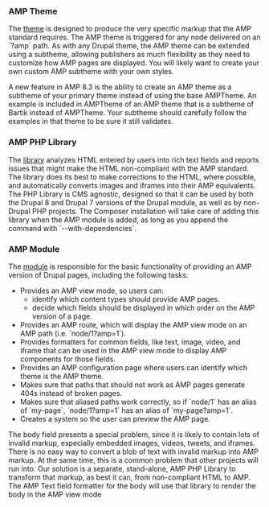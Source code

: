 ### AMP Theme

The [theme](https://www.drupal.org/project/amptheme) is designed to produce the very specific markup that the AMP standard requires. The AMP theme is triggered for any node delivered on an \`?amp\` path. As with any Drupal theme, the AMP theme can be extended using a subtheme, allowing publishers as much flexibility as they need to customize how AMP pages are displayed. You will likely want to create your own custom AMP subtheme with your own styles.

A new feature in AMP 8.3 is the ability to create an AMP theme as a subtheme of your primary theme instead of using the base AMPTheme. An example is included in AMPTheme of an AMP theme that is a subtheme of Bartik instead of AMPTheme. Your subtheme should carefully follow the examples in that theme to be sure it still validates.

### AMP PHP Library

The [library](https://github.com/Lullabot/amp-library) analyzes HTML entered by users into rich text fields and reports issues that might make the HTML non-compliant with the AMP standard. The library does its best to make corrections to the HTML, where possible, and automatically converts images and iframes into their AMP equivalents. The PHP Library is CMS agnostic, designed so that it can be used by both the Drupal 8 and Drupal 7 versions of the Drupal module, as well as by non-Drupal PHP projects. The Composer installation will take care of adding this library when the AMP module is added, as long as you append the command with \`--with-dependencies\`.

### AMP Module

The [module](https://www.drupal.org/project/amp) is responsible for the basic functionality of providing an AMP version of Drupal pages, including the following tasks:

* Provides an AMP view mode, so users can:  
   * identify which content types should provide AMP pages.  
   * decide which fields should be displayed in which order on the AMP version of a page.
* Provides an AMP route, which will display the AMP view mode on an AMP path (i.e. \`node/1?amp=1\`).
* Provides formatters for common fields, like text, image, video, and iframe that can be used in the AMP view mode to display AMP components for those fields.
* Provides an AMP configuration page where users can identify which theme is the AMP theme.
* Makes sure that paths that should not work as AMP pages generate 404s instead of broken pages.
* Makes sure that aliased paths work correctly, so if \`node/1\` has an alias of \`my-page\`, \`node/1?amp=1\` has an alias of \`my-page?amp=1\`.
* Creates a system so the user can preview the AMP page.

The body field presents a special problem, since it is likely to contain lots of invalid markup, especially embedded images, videos, tweets, and iframes. There is no easy way to convert a blob of text with invalid markup into AMP markup. At the same time, this is a common problem that other projects will run into. Our solution is a separate, stand-alone, AMP PHP Library to transform that markup, as best it can, from non-compliant HTML to AMP. The AMP Text field formatter for the body will use that library to render the body in the AMP view mode